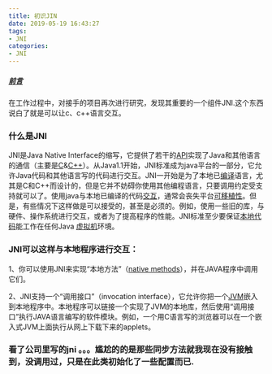 ```yaml
---
title: 初识JIN
date: 2019-05-19 16:43:27
tags:
- JNI
categories:
- JNI
---
```


##### <u>前言</u>

在工作过程中，对接手的项目再次进行研究，发现其重要的一个组件JNI.这个东西说白了就是可以让c、c++语言交互。

### 什么是JNI

JNI是Java Native Interface的缩写，它提供了若干的[API](https://baike.baidu.com/item/API/10154)实现了Java和其他语言的通信（主要是[C](https://baike.baidu.com/item/C/7252092)&[C++](https://baike.baidu.com/item/C%2B%2B)）。从Java1.1开始，JNI标准成为java平台的一部分，它允许Java代码和其他语言写的代码进行交互。JNI一开始是为了本地已[编译](https://baike.baidu.com/item/%E7%BC%96%E8%AF%91/1258343)语言，尤其是C和C++而设计的，但是它并不妨碍你使用其他编程语言，只要调用约定受支持就可以了。使用java与本地已编译的代码[交互](https://baike.baidu.com/item/%E4%BA%A4%E4%BA%92/6964417)，通常会丧失平台[可移植性](https://baike.baidu.com/item/%E5%8F%AF%E7%A7%BB%E6%A4%8D%E6%80%A7/6931884)。但是，有些情况下这样做是可以接受的，甚至是必须的。例如，使用一些旧的库，与硬件、操作系统进行交互，或者为了提高程序的性能。JNI标准至少要保证[本地代码](https://baike.baidu.com/item/%E6%9C%AC%E5%9C%B0%E4%BB%A3%E7%A0%81)能工作在任何Java [虚拟机](https://baike.baidu.com/item/%E8%99%9A%E6%8B%9F%E6%9C%BA)环境。



### JNI可以这样与本地程序进行交互：

1、你可以使用JNI来实现“本地方法”（[native methods](https://baike.baidu.com/item/native%20methods)），并在JAVA程序中调用它们。

2、JNI支持一个“调用接口”（invocation interface），它允许你把一个[JVM](https://baike.baidu.com/item/JVM)嵌入到本地程序中。本地程序可以链接一个实现了JVM的本地库，然后使用“调用接口”执行JAVA语言编写的软件模块。例如，一个用C语言写的浏览器可以在一个嵌入式JVM上面执行从网上下载下来的applets。



### 看了公司里写的jni 。。。尴尬的的是那些同步方法就我现在没有接触到，没调用过，只是在此类初始化了一些配置而已.

  